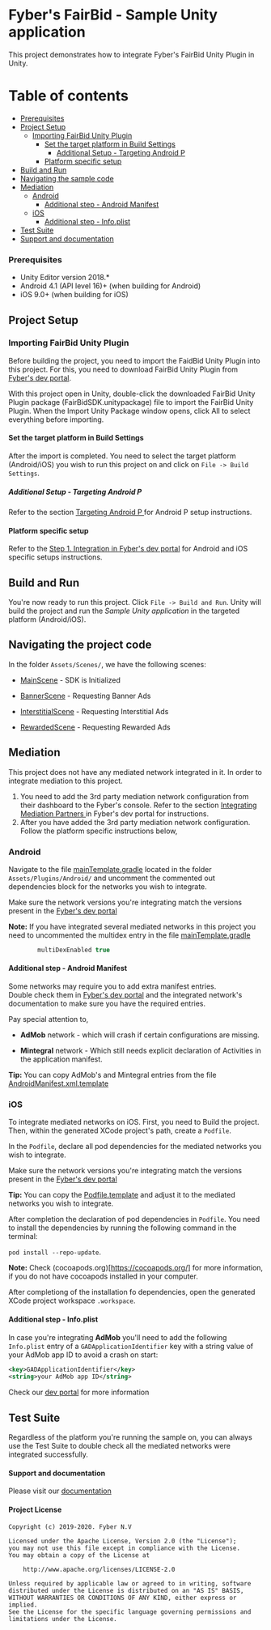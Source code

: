 Fyber's FairBid - Sample Unity application
============================================
This project demonstrates how to integrate Fyber's FairBid Unity Plugin in Unity.

Table of contents
=================

* [Prerequisites](#prerequisites)
* [Project Setup](#project-setup)
    * [Importing FairBid Unity Plugin](#importing-fairBid-unity-plugin)
        * [Set the target platform in Build Settings](#set-the-target-platform-in-build-settings)
            * [Additional Setup - Targeting Android P](#additional-setup---targeting-android-p)
        * [Platform specific setup](#platform-specific-setup)
* [Build and Run](#build-and-run)
* [Navigating the sample code](#navigating-the-sample-code)
* [Mediation](#mediation)
    * [Android](#android)
        * [Additional step - Android Manifest](#additional-step---android-manifest)
    * [iOS](#ios)
        * [Additional step - Info.plist](#additional-step---info.plist)
* [Test Suite](#test-suite)
* [Support and documentation](#support-and-documentation)

### Prerequisites
* Unity Editor version 2018.*
* Android 4.1 (API level 16)+ (when building for Android)
* iOS 9.0+ (when building for iOS)

## Project Setup

### Importing FairBid Unity Plugin

Before building the project, you need to import the FaidBid Unity Plugin into this project. For this, you need to download FairBid Unity Plugin from [Fyber's dev portal](https://dev-unity.fyber.com/docs/integration).

With this project open in Unity, double-click the downloaded FairBid Unity Plugin package (FairBidSDK.unitypackage) file to import the FairBid Unity Plugin. When the Import Unity Package window opens, click All to select everything before importing.

#### Set the target platform in Build Settings

After the import is completed. You need to select the target platform (Android/iOS) you wish to run this project on and click on `File -> Build Settings`. 

##### Additional Setup - Targeting Android P

Refer to the section [Targeting Android P
](https://dev-unity.fyber.com/docs#targeting-android-p) for Android P setup instructions.

#### Platform specific setup

Refer to the [Step 1. Integration in Fyber's dev portal](https://dev-unity.fyber.com/docs#step-1--integration) for Android and iOS specific setups instructions.

## Build and Run

You're now ready to run this project. Click `File -> Build and Run`. Unity will build the project and run the *Sample Unity application* in the targeted platform (Android/iOS).

## Navigating the project code

In the folder `Assets/Scenes/`, we have the following scenes:
* [MainScene](https://github.com/Heyzap/fairbid-sample-app-unity/blob/master/Assets/Scenes/MainScene.cs) - SDK is Initialized

* [BannerScene](https://github.com/Heyzap/fairbid-sample-app-unity/blob/master/Assets/Scenes/BannerScene.cs) - Requesting Banner Ads
    
* [InterstitialScene](https://github.com/Heyzap/fairbid-sample-app-unity/blob/master/Assets/Scenes/InterstitialScene.cs) - Requesting Interstitial Ads

* [RewardedScene](https://github.com/Heyzap/fairbid-sample-app-unity/blob/master/Assets/Scenes/RewardedScene.cs) - Requesting Rewarded Ads

## Mediation

This project does not have any mediated network integrated in it. In order to integrate mediation to this project.

1. You need to add the 3rd party mediation network configuration from their dashboard to the Fyber's console. Refer to the section [Integrating Mediation Partners
](https://fyber-mediation.fyber.com/docs/integrating-mediation) in Fyber's dev portal for instructions.
2. After you have added the 3rd party mediation network configuration. Follow the platform specific instructions below,

### Android

Navigate to the file [mainTemplate.gradle](https://github.com/Heyzap/fairbid-sample-app-unity/blob/master/Assets/Plugins/Android/mainTemplate.gradle) located in the folder `Assets/Plugins/Android/` and uncomment the commented out dependencies block for the networks you wish to integrate.

Make sure the network versions you're integrating match the versions present in the [Fyber's dev portal](https://fyber-mediation.fyber.com/docs/supported-networks)

**Note:** If you have integrated several mediated networks in this project you need to uncommented the multidex entry in the file [mainTemplate.gradle](https://github.com/Heyzap/fairbid-sample-app-unity/blob/master/Assets/Plugins/Android/mainTemplate.gradle)
```gradle
        multiDexEnabled true
```

#### Additional step - Android Manifest

Some networks may require you to add extra manifest entries.  
Double check them in [Fyber's dev portal](https://fyber-mediation.fyber.com/docs/integrating-mediation) and the integrated network's documentation to make sure you have the required entries.

Pay special attention to, 

* **AdMob** network - which will crash if certain configurations are missing.

* **Mintegral** network - Which still needs explicit declaration of Activities in the application manifest.

**Tip:** You can copy AdMob's and Mintegral entries from the file [AndroidManifest.xml.template](https://github.com/Heyzap/fairbid-sample-app-unity/blob/master/AndroidManifest.xml.template)

### iOS

To integrate mediated networks on iOS. First, you need to Build the project. Then, within the generated XCode project's path, create a `Podfile`. 

In the `Podfile`, declare all pod dependencies for the mediated networks you wish to integrate.

Make sure the network versions you're integrating match the versions present in the [Fyber's dev portal](https://fyber-mediation.fyber.com/docs/supported-networks)

**Tip:** You can copy the [Podfile.template](https://github.com/Heyzap/fairbid-sample-app-unity/blob/master/Podfile.template) and adjust it to the mediated networks you wish to integrate.

After completion the declaration of pod dependencies in `Podfile`. You need to install the dependencies by running the following command in the terminal:   

`pod install --repo-update`.  

**Note:** Check (cocoapods.org)[https://cocoapods.org/] for more information, if you do not have cocoapods installed in your computer.

After completiong of the installation fo dependencies, open the generated XCode project workspace `.workspace`.

#### Additional step - Info.plist

In case you're integrating **AdMob** you'll need to add the following `Info.plist` entry of a `GADApplicationIdentifier` key with a string value of your AdMob app ID to avoid a crash on start:

```xml
<key>GADApplicationIdentifier</key>
<string>your AdMob app ID</string>
```

Check our [dev portal](https://fyber-mediation.fyber.com/docs/admob#infoplist) for more information

## Test Suite

Regardless of the platform you're running the sample on, you can always use the Test Suite to double check all the mediated networks were integrated successfully.


#### Support and documentation
Please visit our [documentation](https://dev-unity.fyber.com/docs)

#### Project License

    Copyright (c) 2019-2020. Fyber N.V
    
    Licensed under the Apache License, Version 2.0 (the "License");
    you may not use this file except in compliance with the License.
    You may obtain a copy of the License at
    
        http://www.apache.org/licenses/LICENSE-2.0
         
    Unless required by applicable law or agreed to in writing, software
    distributed under the License is distributed on an "AS IS" BASIS,
    WITHOUT WARRANTIES OR CONDITIONS OF ANY KIND, either express or implied.
    See the License for the specific language governing permissions and
    limitations under the License.

